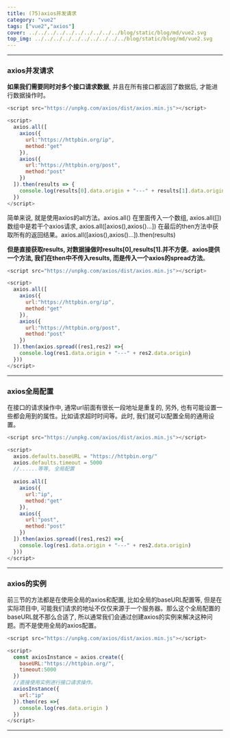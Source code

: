 ```yaml
---
title: (75)axios并发请求
category: "vue2"
tags: ["vue2","axios"]
cover: ../../../../../../../../../../blog/static/blog/md/vue2.svg
top_img: ../../../../../../../../../../blog/static/blog/md/vue2.svg
---
```


***

### axios并发请求

**如果我们需要同时对多个接口请求数据**, 并且在所有接口都返回了数据后, 才能进行数据操作时。


```js html
<script src="https://unpkg.com/axios/dist/axios.min.js"></script>

<script>
  axios.all([
    axios({
      url:"https://httpbin.org/ip",
      method:"get"
    }),
    axios({
      url:"https://httpbin.org/post",
      method:"post"
    })
  ]).then(results => {
    console.log(results[0].data.origin + "---" + results[1].data.origin)
  })
</script>
```


简单来说, 就是使用axios的all方法。axios.all()
在里面传入一个数组, axios.all([])
数组中是若干个axios请求, axios.all([axios(),axios()...])
在最后的then方法中获取所有的返回结果。axios.all([axios(),axios()...]).then(results)

**但是直接获取results, 对数据操做时results[0],results[1].并不方便**。**axios提供一个方法, 我们在then中不传入results, 而是传入一个axios的spread方法**。


```js html
<script src="https://unpkg.com/axios/dist/axios.min.js"></script>

<script>
  axios.all([
    axios({
      url:"https://httpbin.org/ip",
      method:"get"
    }),
    axios({
      url:"https://httpbin.org/post",
      method:"post"
    })
  ]).then(axios.spread((res1,res2) =>{
    console.log(res1.data.origin + "---" + res2.data.origin)
  }))
</script>
```


***

### axios全局配置

在接口的请求操作中, 通常url前面有很长一段地址是重复的, 另外, 也有可能设置一些都会用到的属性。比如请求超时时间等。此时, 我们就可以配置全局的通用设置。


```js html
<script src="https://unpkg.com/axios/dist/axios.min.js"></script>

<script>
  axios.defaults.baseURL = "https://httpbin.org/"
  axios.defaults.timeout = 5000
  //......等等, 全局配置
  
  axios.all([
    axios({
      url:"ip",
      method:"get"
    }),
    axios({
      url:"post",
      method:"post"
    })
  ]).then(axios.spread((res1,res2) =>{
    console.log(res1.data.origin + "---" + res2.data.origin)
  }))
</script>
```


***

### axios的实例

前三节的方法都是在使用全局的axios和配置, 比如全局的baseURL配置等, 但是在实际项目中, 可能我们请求的地址不仅仅来源于一个服务器。那么这个全局配置的baseURL就不那么合适了, 所以通常我们会通过创建axios的实例来解决这种问题。而不是使用全局的axios配置。

```js html
<script src="https://unpkg.com/axios/dist/axios.min.js"></script>

<script>
  const axiosInstance = axios.create({
    baseURL:"https://httpbin.org/",
    timeout:5000
  })
  //直接使用实例进行接口请求操作。
  axiosInstance({
    url:"ip"
  }).then(res =>{
    console.log(res.data.origin )
  })
</script>
```

***